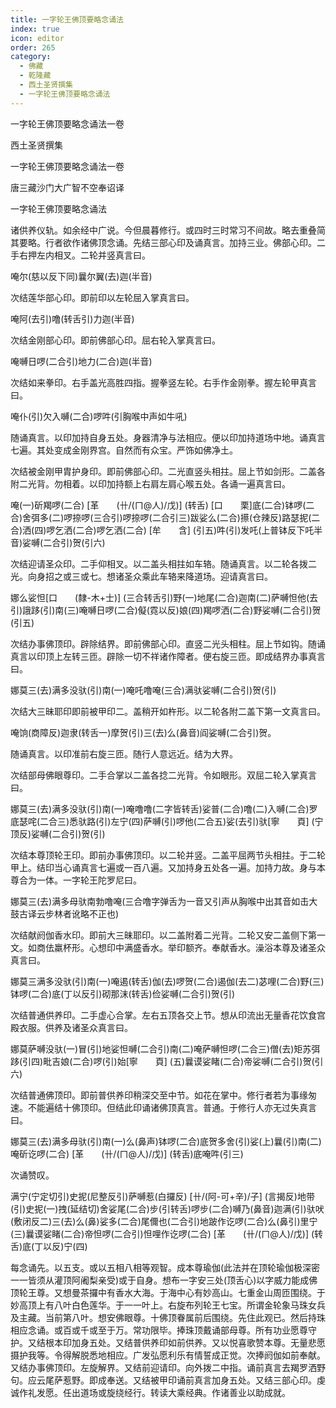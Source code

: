 ```yaml
---
title: 一字轮王佛顶要略念诵法
index: true
icon: editor
order: 265
category:
  - 佛藏
  - 乾隆藏
  - 西土圣贤撰集
  - 一字轮王佛顶要略念诵法
---
```


一字轮王佛顶要略念诵法一卷  

西土圣贤撰集  

一字轮王佛顶要略念诵法一卷  

唐三藏沙门大广智不空奉诏译  

一字轮王佛顶要略念诵法  

诸供养仪轨。如余经中广说。今但晨暮修行。或四时三时常习不间故。略去重叠简其要略。行者欲作诸佛顶念诵。先结三部心印及诵真言。加持三业。佛部心印。二手右押左内相叉。二轮并竖真言曰。  

唵尔(慈以反下同)曩尔翼(去)迦(半音)  

次结莲华部心印。即前印以左轮屈入掌真言曰。  

唵阿(去引)噜(转舌引)力迦(半音)  

次结金刚部心印。即前佛部心印。屈右轮入掌真言曰。  

唵嚩日啰(二合引)地力(二合)迦(半音)  

次结如来拳印。右手盖光高胜四指。握拳竖左轮。右手作金刚拳。握左轮甲真言曰。  

唵仆(引)欠入嚩(二合)啰吽(引胸喉中声如牛吼)  

随诵真言。以印加持自身五处。身器清净与法相应。便以印加持道场中地。诵真言七遍。其处变成金刚界宫。自然而有众宝。严饰如佛净土。  

次结被金刚甲胄护身印。即前佛部心印。二光直竖头相拄。屈上节如剑形。二盖各附二光背。勿相着。以印加持额上右肩左肩心喉五处。各诵一遍真言曰。  

唵(一)斫羯啰(二合) [革　　(卄/(ㄇ@人)/戊)] (转舌) [口　　栗]底(二合)钵啰(二合)舍弭多(二)啰捺啰(三合引)啰捺啰(二合引三)跋娑么(二合)攃(仓辣反)路瑟抳(二合)洒(四)啰乞洒(二合)啰乞洒(二合) [牟　　含] (引五)吽(引)发吒(上普钵反下吒半音)娑嚩(二合引)贺(引六)  

次结迎请圣众印。二手仰相叉。以二盖头相拄如车辂。随诵真言。以二轮各拨二光。向身招之或三或七。想诸圣众乘此车辂来降道场。迎请真言曰。  

娜么娑怛[口　　(隸-木+士)] (三合转舌引)野(一)地尾(二合)迦南(二)萨嚩怛他(去引)誐跢(引)南(三)唵嚩日啰(二合)儗(霓以反)娘(四)羯啰洒(二合)野娑嚩(二合引)贺(引五)  

次结办事佛顶印。辟除结界。即前佛部心印。直竖二光头相柱。屈上节如钩。随诵真言以印顶上左转三匝。辟除一切不祥诸作障者。便右旋三匝。即成结界办事真言曰。  

娜莫三(去)满多没驮(引)南(一)唵吒噜唵(三合)满驮娑嚩(二合引)贺(引)  

次结大三昧耶印即前被甲印二。盖稍开如杵形。以二轮各附二盖下第一文真言曰。  

唵饷(商障反)迦隶(转舌一)摩贺(引)三(去)么(鼻音)阎娑嚩(二合引)贺。  

随诵真言。以印准前右旋三匝。随行人意远近。结为大界。  

次结部母佛眼尊印。二手合掌以二盖各捻二光背。令如眼形。双屈二轮入掌真言曰。  

娜莫三(去)满多没驮(引)南(一)唵噜噜(二字皆转舌)娑普(二合)噜(二)入嚩(二合)罗底瑟咤(二合三)悉驮路(引)左宁(四)萨嚩(引)啰他(二合五)娑(去引)驮[寧　　頁] (宁顶反)娑嚩(二合引)贺(引)  

次结本尊顶轮王印。即前办事佛顶印。以二轮并竖。二盖平屈两节头相拄。于二轮甲上。结印当心诵真言七遍或一百八遍。又加持身五处各一遍。加持力故。身与本尊合为一体。一字轮王陀罗尼曰。  

娜莫三(去)满多母驮南勃噜唵(三合噜字弹舌为一音又引声从胸喉中出其音如击大鼓古译云步林者讹略不正也)  

次结献阏伽香水印。即前大三昧耶印。以二盖附着二光背。二轮又安二盖侧下第一文。如商佉羸杯形。心想印中满盛香水。举印额齐。奉献香水。澡浴本尊及诸圣众真言曰。  

娜莫三满多没驮(引)南(一)唵遏(转舌)伽(去)啰贺(二合)遏伽(去二)苾哩(二合)野(三)钵啰(二合)底(丁以反引)砌那沫(转舌)俭娑嚩(二合引)贺(引)  

次结普通供养印。二手虚心合掌。左右五顶各交上节。想从印流出无量香花饮食宫殿衣服。供养及诸圣众真言曰。  

娜莫萨嚩没驮(一)冒(引)地娑怛嚩(二合引)南(二)唵萨嚩怛啰(二合三)僧(去)矩苏弭跢(引四)毗吉娘(二合)啰(引)始[寧　　頁] (五)曩谟娑睹(二合)帝娑嚩(二合引)贺(引六)  

次结普通佛顶印。即前普供养印稍深交至中节。如花在掌中。修行者若为事缘匆速。不能遍结十佛顶印。但结此印诵诸佛顶真言。普通。于修行人亦无过失真言曰。  

娜莫三(去)满多母驮(引)南(一)么(鼻声)钵啰(二合)底贺多舍(引)娑(上)曩(引)南(二)唵斫讫啰(二合) [革　　(卄/(ㄇ@人)/戊)] (转舌)底唵吽(引三)  

次诵赞叹。  

满宁(宁定切引)史抳(尼整反引)萨嚩惹(白攞反) [卄/(阿-可+辛)/子] (言揭反)地带(引)史抳(一)拽(延结切)舍娑尾(二合)步(引转舌)啰步(二合)嚩乃(鼻音)迦满(引)驮吠(敷闭反二)三(去)么(鼻)娑多(二合)尾儞也(二合引)地跛作讫啰(二合)么(鼻引)里宁(三)曩谟娑睹(二合)帝怛啰(二合引)怛哩作讫啰(二合) [革　　(卄/(ㄇ@人)/戊)] (转舌)底(丁以反)宁(四)  

每念诵先。以五支。或以五相八相等观智。成本尊瑜伽(此法并在顶轮瑜伽极深密一一皆须从灌顶阿阇梨亲受)或于自身。想布一字安三处(顶舌心)以字威力能成佛顶轮王尊。又想曼茶攞中有香水大海。于海中心有妙高山。七重金山周匝围绕。于妙高顶上有八叶白色莲华。于一一叶上。右旋布列轮王七宝。所谓金轮象马珠女兵及主藏。当前第八叶。想安佛眼尊。十佛顶眷属前后围绕。先住此观已。然后持珠相应念诵。或百或千或至于万。常功限毕。捧珠顶戴诵部母尊。所有功业愿尊守护。又结根本印加身五处。又结普供养印如前供养。又以悦喜歌赞本尊。无量悲愿摄护我等。令得解脱悉地相应。广发弘愿利乐有情誓成正觉。次捧阏伽如前奉献。又结办事佛顶印。左旋解界。又结前迎请印。向外拨二中指。诵前真言去羯罗洒野句。应云尾萨惹野。即成奉送。又结被甲印诵前真言加身五处。又结三部心印。虔诚作礼发愿。任出道场或旋绕经行。转读大乘经典。作诸善业以助成就。  

